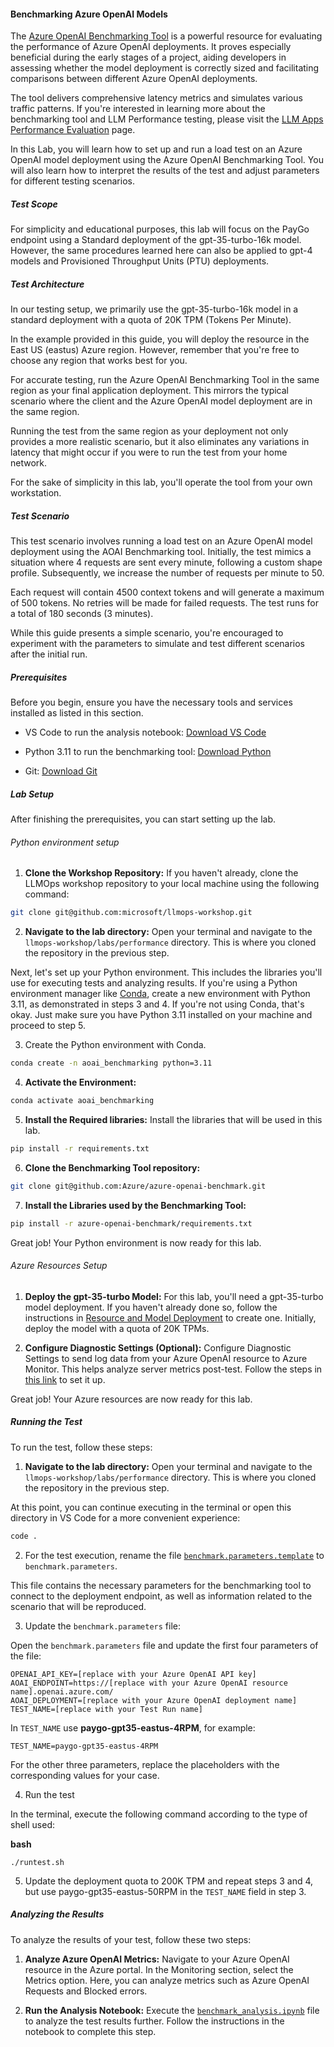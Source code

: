 #### Benchmarking Azure OpenAI Models

The [Azure OpenAI Benchmarking Tool](https://github.com/Azure/azure-openai-benchmark) is a powerful resource for evaluating the performance of Azure OpenAI deployments. It proves especially beneficial during the early stages of a project, aiding developers in assessing whether the model deployment is correctly sized and facilitating comparisons between different Azure OpenAI deployments. 

The tool delivers comprehensive latency metrics and simulates various traffic patterns. If you're interested in learning more about the benchmarking tool and LLM Performance testing, please visit the [LLM Apps Performance Evaluation](PERFTEST_CONCEPTS.md) page.

In this Lab, you will learn how to set up and run a load test on an Azure OpenAI model deployment using the Azure OpenAI Benchmarking Tool. You will also learn how to interpret the results of the test and adjust parameters for different testing scenarios.

##### Test Scope

For simplicity and educational purposes, this lab will focus on the PayGo endpoint using a Standard deployment of the gpt-35-turbo-16k model. However, the same procedures learned here can also be applied to gpt-4 models and Provisioned Throughput Units (PTU) deployments.

##### Test Architecture

In our testing setup, we primarily use the gpt-35-turbo-16k model in a standard deployment with a quota of 20K TPM (Tokens Per Minute).

In the example provided in this guide, you will deploy the resource in the East US (eastus) Azure region. However, remember that you're free to choose any region that works best for you.

For accurate testing, run the Azure OpenAI Benchmarking Tool in the same region as your final application deployment. This mirrors the typical scenario where the client and the Azure OpenAI model deployment are in the same region.

Running the test from the same region as your deployment not only provides a more realistic scenario, but it also eliminates any variations in latency that might occur if you were to run the test from your home network.

For the sake of simplicity in this lab, you'll operate the tool from your own workstation.

##### Test Scenario

This test scenario involves running a load test on an Azure OpenAI model deployment using the AOAI Benchmarking tool. Initially, the test mimics a situation where 4 requests are sent every minute, following a custom shape profile. Subsequently, we increase the number of requests per minute to 50.

Each request will contain 4500 context tokens and will generate a maximum of 500 tokens. No retries will be made for failed requests. The test runs for a total of 180 seconds (3 minutes).

While this guide presents a simple scenario, you're encouraged to experiment with the parameters to simulate and test different scenarios after the initial run.

##### Prerequisites

Before you begin, ensure you have the necessary tools and services installed as listed in this section.

- VS Code to run the analysis notebook: [Download VS Code](https://code.visualstudio.com/Download)

- Python 3.11 to run the benchmarking tool: [Download Python](https://www.python.org/downloads/release/python-3118/)

- Git: [Download Git](https://git-scm.com/downloads)

##### Lab Setup

After finishing the prerequisites, you can start setting up the lab.

###### Python environment setup

1. **Clone the Workshop Repository:** If you haven't already, clone the LLMOps workshop repository to your local machine using the following command:

```bash
git clone git@github.com:microsoft/llmops-workshop.git
```

2. **Navigate to the lab directory:** Open your terminal and navigate to the `llmops-workshop/labs/performance` directory. This is where you cloned the repository in the previous step.

Next, let's set up your Python environment. This includes the libraries you'll use for executing tests and analyzing results. If you're using a Python environment manager like [Conda](https://docs.anaconda.com/free/miniconda/), create a new environment with Python 3.11, as demonstrated in steps 3 and 4. If you're not using Conda, that's okay. Just make sure you have Python 3.11 installed on your machine and proceed to step 5.

3. Create the Python environment with Conda.

```bash
conda create -n aoai_benchmarking python=3.11
```

4. **Activate the Environment:**

```bash
conda activate aoai_benchmarking
```

5. **Install the Required libraries:** Install the libraries that will be used in this lab.

```bash
pip install -r requirements.txt
```

6. **Clone the Benchmarking Tool repository:**

```bash
git clone git@github.com:Azure/azure-openai-benchmark.git
```

7. **Install the Libraries used by the Benchmarking Tool:**

```bash
pip install -r azure-openai-benchmark/requirements.txt
```

Great job! Your Python environment is now ready for this lab.

###### Azure Resources Setup

1. **Deploy the gpt-35-turbo Model:** For this lab, you'll need a gpt-35-turbo model deployment. If you haven't already done so, follow the instructions in [Resource and Model Deployment](https://learn.microsoft.com/en-us/azure/ai-services/openai/how-to/create-resource) to create one. Initially, deploy the model with a quota of 20K TPMs.

2. **Configure Diagnostic Settings (Optional):** Configure Diagnostic Settings to send log data from your Azure OpenAI resource to Azure Monitor. This helps analyze server metrics post-test. Follow the steps in [this link](https://learn.microsoft.com/en-us/azure/ai-services/openai/how-to/monitoring#configure-diagnostic-settings) to set it up.

Great job! Your Azure resources are now ready for this lab.

##### Running the Test

To run the test, follow these steps:

1. **Navigate to the lab directory:** Open your terminal and navigate to the `llmops-workshop/labs/performance` directory. This is where you cloned the repository in the previous step.

At this point, you can continue executing in the terminal or open this directory in VS Code for a more convenient experience:

```bash
code .
```

2. For the test execution, rename the file [`benchmark.parameters.template`](benchmark.parameters.template) to `benchmark.parameters`.

This file contains the necessary parameters for the benchmarking tool to connect to the deployment endpoint, as well as information related to the scenario that will be reproduced.

3. Update the `benchmark.parameters` file:

Open the `benchmark.parameters` file and update the first four parameters of the file:

```
OPENAI_API_KEY=[replace with your Azure OpenAI API key]
AOAI_ENDPOINT=https://[replace with your Azure OpenAI resource name].openai.azure.com/
AOAI_DEPLOYMENT=[replace with your Azure OpenAI deployment name]
TEST_NAME=[replace with your Test Run name]
```

In `TEST_NAME` use **paygo-gpt35-eastus-4RPM**, for example:

`TEST_NAME=paygo-gpt35-eastus-4RPM`

For the other three parameters, replace the placeholders with the corresponding values for your case.

4. Run the test

In the terminal, execute the following command according to the type of shell used:

**bash**

```
./runtest.sh
```

5. Update the deployment quota to 200K TPM and repeat steps 3 and 4, but use paygo-gpt35-eastus-50RPM in the `TEST_NAME` field in step 3.

##### Analyzing the Results

To analyze the results of your test, follow these two steps:

1. **Analyze Azure OpenAI Metrics:** Navigate to your Azure OpenAI resource in the Azure portal. In the Monitoring section, select the Metrics option. Here, you can analyze metrics such as Azure OpenAI Requests and Blocked errors.

2. **Run the Analysis Notebook:** Execute the [`benchmark_analysis.ipynb`](../benchmark_analysis.ipynb) file to analyze the test results further. Follow the instructions in the notebook to complete this step.